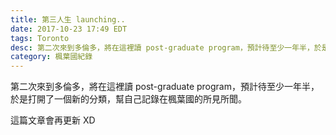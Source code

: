```yaml
---
title: 第三人生 launching..
date: 2017-10-23 17:49 EDT
tags: Toronto
desc: 第二次來到多倫多，將在這裡讀 post-graduate program，預計待至少一年半，於是打開了一個新的分類，幫自己記錄在楓葉國的所見所聞。
category: 楓葉國紀錄
---
```


第二次來到多倫多，將在這裡讀 post-graduate program，預計待至少一年半，於是打開了一個新的分類，幫自己記錄在楓葉國的所見所聞。

這篇文章會再更新 XD
